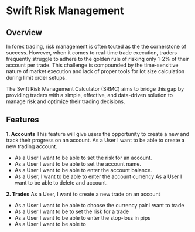 # Swift Risk Management
## Overview
In forex trading, risk management is often touted as the the cornerstone of success. 
However, when it comes to real-time trade execution, traders frequently struggle to adhere to the golden rule of risking only 1-2% of their account per trade. 
This challenge is compounded by the time-sensitive nature of market execution and lack of proper tools for lot size calculation during limit order setups.

The Swift Risk Management Calculator (SRMC) aims to bridge this gap by providing traders with a simple, effective,
and data-driven solution to manage risk and optimize their trading decisions.

## Features
**1. Accounts**
This feature will give users the opportunity to create a new and track their progress on an account.
As a User I want to be able to create a new trading account.
  - As a User I want to be able to set the risk for an account.
  - As a User I want to be able to set the account name.
  - As a User I want to be able to enter the account balance.
  - As a User, I want to be able to enter the account currency
As a User I want to be able to delete and account.

**2. Trades**
As a User, I want to create a new trade on an account
  - As a User I want to be able to choose the currency pair I want to trade
  - As a User I want to be to set the risk for a trade
  - As a User I want to be able to enter the stop-loss in pips
  - As a User I want to be able to 
